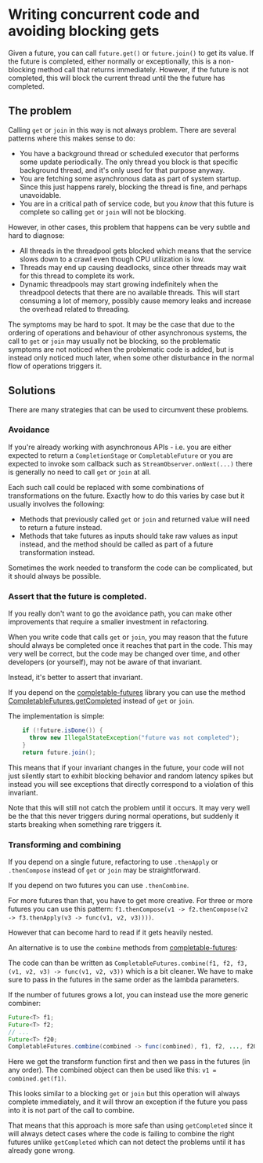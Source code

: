# Writing concurrent code and avoiding blocking gets

Given a future, you can call `future.get()` or `future.join()` to get its value.
If the future is completed, either normally or exceptionally, this is a non-blocking method call that returns immediately.
However, if the future is not completed, this will block the current thread until the the future has completed.

## The problem
Calling `get` or `join` in this way is not always problem. There are several patterns where this makes sense to do:

* You have a background thread or scheduled executor that performs some update periodically.
  The only thread you block is that specific background thread, and it's only used for that purpose anyway.
* You are fetching some asynchronous data as part of system startup. Since this just happens rarely, blocking the thread is fine, and perhaps unavoidable.
* You are in a critical path of service code, but you *know* that this future is complete so calling `get` or `join` will not be blocking.

However, in other cases, this problem that happens can be very subtle and hard to diagnose:

* All threads in the threadpool gets blocked which means that the service slows down to a crawl even though CPU utilization is low.
* Threads may end up causing deadlocks, since other threads may wait for this thread to complete its work.
* Dynamic threadpools may start growing indefinitely when the threadpool detects that there are no available threads.
  This will start consuming a lot of memory, possibly cause memory leaks and increase the overhead related to threading.

The symptoms may be hard to spot. It may be the case that due to the ordering of operations and behaviour of other asynchronous systems, the call to `get` or `join`
may usually not be blocking, so the problematic symptoms are not noticed when the problematic code is added,
but is instead only noticed much later, when some other disturbance in the normal flow of operations triggers it.

## Solutions

There are many strategies that can be used to circumvent these problems.

### Avoidance

If you're already working with asynchronous APIs - i.e. you are either expected to return a `CompletionStage` or `CompletableFuture`
or you are expected to invoke som callback such as `StreamObserver.onNext(...)` there is generally no need to call `get` or `join` at all.

Each such call could be replaced with some combinations of transformations on the future.
Exactly how to do this varies by case but it usually involves the following:

* Methods that previously called `get` or `join` and returned value will need to return a future instead.
* Methods that take futures as inputs should take raw values as input instead, and the method should be called as part of a future transformation instead.

Sometimes the work needed to transform the code can be complicated, but it should always be possible.

### Assert that the future is completed.

If you really don't want to go the avoidance path, you can make other improvements that require a smaller investment in refactoring.

When you write code that calls `get` or `join`, you may reason that the future should always be completed once it reaches that part in the code.
This may very well be correct, but the code may be changed over time, and other developers (or yourself), may not be aware of that invariant.

Instead, it's better to assert that invariant.

If you depend on the [completable-futures](https://github.com/spotify/completable-futures) library you can use the method
[CompletableFutures.getCompleted](https://github.com/spotify/completable-futures/blob/master/src/main/java/com/spotify/futures/CompletableFutures.java#L275)
instead of `get` or `join`.

The implementation is simple:

```java
    if (!future.isDone()) {
      throw new IllegalStateException("future was not completed");
    }
    return future.join();
```

This means that if your invariant changes in the future, your code will not just silently start to exhibit blocking behavior and random latency spikes but instead
you will see exceptions that directly correspond to a violation of this invariant.

Note that this will still not catch the problem until it occurs. It may very well be the that this never triggers during normal operations, but suddenly it starts
breaking when something rare triggers it.

### Transforming and combining

If you depend on a single future, refactoring to use `.thenApply` or `.thenCompose` instead of `get` or `join` may be straightforward.

If you depend on two futures you can use `.thenCombine`.

For more futures than that, you have to get more creative.
For three or more futures you can use this pattern: `f1.thenCompose(v1 -> f2.thenCompose(v2 -> f3.thenApply(v3 -> func(v1, v2, v3))))`.

However that can become hard to read if it gets heavily nested.

An alternative is to use the `combine` methods from [completable-futures](https://github.com/spotify/completable-futures):

The code can than be written as `CompletableFutures.combine(f1, f2, f3, (v1, v2, v3) -> func(v1, v2, v3))` which is a bit cleaner.
We have to make sure to pass in the futures in the same order as the lambda parameters.

If the number of futures grows a lot, you can instead use the more generic combiner:

```java
Future<T> f1;
Future<T> f2;
// ...
Future<T> f20;
CompletableFutures.combine(combined -> func(combined), f1, f2, ..., f20);
```

Here we get the transform function first and then we pass in the futures (in any order).
The combined object can then be used like this: `v1 = combined.get(f1)`.

This looks similar to a blocking `get` or `join` but this operation will always complete immediately, and it will throw an exception if
the future you pass into it is not part of the call to combine.

That means that this approach is more safe than using `getCompleted` since it will always detect cases where the code is failing to combine the right futures
unlike `getCompleted` which can not detect the problems until it has already gone wrong.
